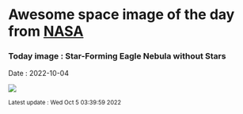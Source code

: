 
  # Awesome space image of the day from [NASA](https://api.nasa.gov/)

  ### Today image : Star-Forming Eagle Nebula without Stars
  Date : 2022-10-04

  ![](https://apod.nasa.gov/apod/image/2210/M16Eagle_Akar_960_starless.jpg)

  <small>Latest update : Wed Oct  5 03:39:59 2022</small>
